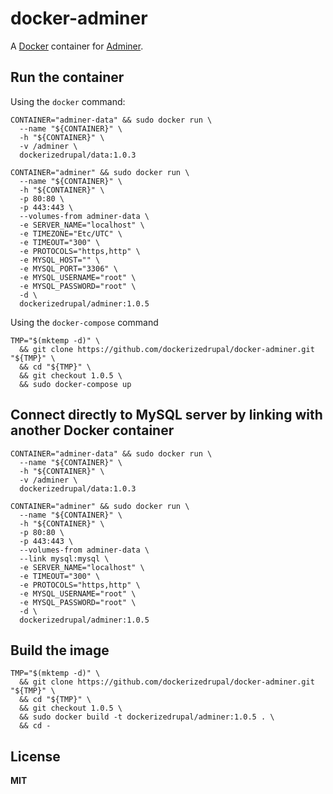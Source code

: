 # docker-adminer

A [Docker](https://docker.com/) container for [Adminer](http://www.adminer.org/).

## Run the container

Using the `docker` command:

    CONTAINER="adminer-data" && sudo docker run \
      --name "${CONTAINER}" \
      -h "${CONTAINER}" \
      -v /adminer \
      dockerizedrupal/data:1.0.3

    CONTAINER="adminer" && sudo docker run \
      --name "${CONTAINER}" \
      -h "${CONTAINER}" \
      -p 80:80 \
      -p 443:443 \
      --volumes-from adminer-data \
      -e SERVER_NAME="localhost" \
      -e TIMEZONE="Etc/UTC" \
      -e TIMEOUT="300" \
      -e PROTOCOLS="https,http" \
      -e MYSQL_HOST="" \
      -e MYSQL_PORT="3306" \
      -e MYSQL_USERNAME="root" \
      -e MYSQL_PASSWORD="root" \
      -d \
      dockerizedrupal/adminer:1.0.5

Using the `docker-compose` command

    TMP="$(mktemp -d)" \
      && git clone https://github.com/dockerizedrupal/docker-adminer.git "${TMP}" \
      && cd "${TMP}" \
      && git checkout 1.0.5 \
      && sudo docker-compose up

## Connect directly to MySQL server by linking with another Docker container

    CONTAINER="adminer-data" && sudo docker run \
      --name "${CONTAINER}" \
      -h "${CONTAINER}" \
      -v /adminer \
      dockerizedrupal/data:1.0.3
      
    CONTAINER="adminer" && sudo docker run \
      --name "${CONTAINER}" \
      -h "${CONTAINER}" \
      -p 80:80 \
      -p 443:443 \
      --volumes-from adminer-data \
      --link mysql:mysql \
      -e SERVER_NAME="localhost" \
      -e TIMEOUT="300" \
      -e PROTOCOLS="https,http" \
      -e MYSQL_USERNAME="root" \
      -e MYSQL_PASSWORD="root" \
      -d \
      dockerizedrupal/adminer:1.0.5

## Build the image

    TMP="$(mktemp -d)" \
      && git clone https://github.com/dockerizedrupal/docker-adminer.git "${TMP}" \
      && cd "${TMP}" \
      && git checkout 1.0.5 \
      && sudo docker build -t dockerizedrupal/adminer:1.0.5 . \
      && cd -

## License

**MIT**
